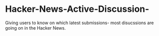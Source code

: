 # Hacker-News-Active-Discussion-
Giving users to know on which latest submissions- most disucssions are going on in the Hacker News. 
